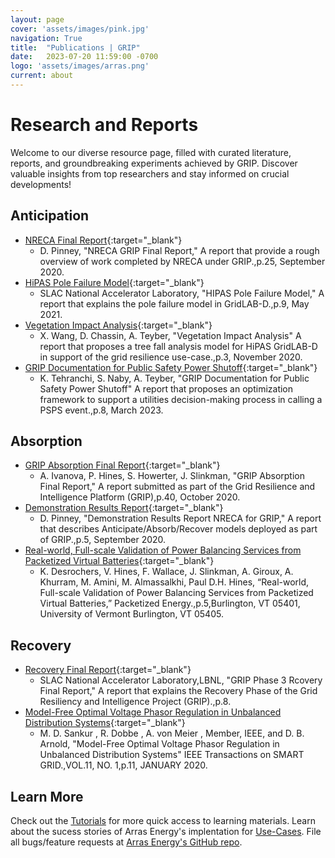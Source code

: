 ```yaml
---
layout: page
cover: 'assets/images/pink.jpg'
navigation: True
title:  "Publications | GRIP"
date:   2023-07-20 11:59:00 -0700
logo: 'assets/images/arras.png'
current: about
---
```


# Research and Reports

Welcome to our diverse resource page, filled with curated literature, reports, and groundbreaking experiments achieved by GRIP. Discover valuable insights from top researchers and stay informed on crucial developments!

## Anticipation

- [NRECA Final Report](https://drive.google.com/file/d/1tOCTWIOIKCMOAE3766AuHju7O_afyJa8/view){:target="_blank"}
    - D. Pinney, "NRECA GRIP Final Report," A report that provide a rough overview of work completed by NRECA under GRIP.,p.25, September 2020.
- [HiPAS Pole Failure Model](https://drive.google.com/file/d/1epcC9df_z6yaL7eezMjbm1KdT4l8_VKH/view){:target="_blank"}
    - SLAC National Accelerator Laboratory, "HIPAS Pole Failure Model," A report that explains the pole failure model in GridLAB-D.,p.9, May 2021. 
- [Vegetation Impact Analysis](https://drive.google.com/file/d/1Xfy23y0q2PBriluHL3BvC0yFd2qlPy2C/view){:target="_blank"}
    - X. Wang, D. Chassin, A. Teyber, "Vegetation Impact Analysis" A report that proposes a tree fall analysis model for HiPAS GridLAB-D in support of the grid resilience use-case.,p.3, November 2020. 
- [GRIP Documentation for Public Safety Power Shutoff](https://drive.google.com/file/d/1YfBP2OohKLTiVjmeRGacsz7d-0U-1wtq/view){:target="_blank"}
    - K. Tehranchi, S. Naby, A. Teyber, "GRIP Documentation for Public Safety Power Shutoff" A report that proposes an optimization framework to support a utilities decision-making process in calling a PSPS event.,p.8, March 2023. 

## Absorption
- [GRIP Absorption Final Report](https://drive.google.com/file/d/1kvqdpN7BP9eI4z2_bbcpNOl-S6LE4FX1/view){:target="_blank"}
    - A. Ivanova, P. Hines, S. Howerter, J. Slinkman, "GRIP Absorption Final Report," A report submitted as part of the Grid Resilience and Intelligence Platform (GRIP),p.40, October 2020. 
- [Demonstration Results Report](https://drive.google.com/file/d/1GLrXejbAerim_lYnJ5rLcNJZSatyyby5/view){:target="_blank"}
    - D. Pinney, "Demonstration Results Report NRECA for GRIP," A report that describes Anticipate/Absorb/Recover models deployed as part of GRIP.,p.5, September 2020. 
- [Real-world, Full-scale Validation of Power Balancing Services from Packetized Virtual Batteries](https://ieeexplore.ieee.org/document/8791628){:target="_blank"}
    - K. Desrochers, V. Hines, F. Wallace, J. Slinkman, A. Giroux, A. Khurram, M. Amini, M. Almassalkhi, Paul D.H. Hines, “Real-world, Full-scale Validation of Power Balancing Services from Packetized Virtual Batteries,” Packetized Energy.,p.5,Burlington, VT 05401, University of Vermont Burlington, VT 05405.

## Recovery
- [Recovery Final Report](https://drive.google.com/file/d/12Vtj5m_ySWongeI7Rj6lE7cmHqb_0mst/view){:target="_blank"}
    - SLAC National Accelerator Laboratory,LBNL, "GRIP Phase 3 Rcovery Final Report," A report that explains the Recovery Phase of the Grid Resiliency and Intelligence Project (GRIP).,p.8.
- [Model-Free Optimal Voltage Phasor Regulation in Unbalanced Distribution Systems](https://drive.google.com/file/d/1jHZxqsKxJBEMGOLAqmsfekUJ54m7cEHy/view?usp=sharing){:target="_blank"}
    - M. D. Sankur , R. Dobbe , A. von Meier , Member, IEEE, and D. B. Arnold, "Model-Free Optimal Voltage Phasor Regulation in Unbalanced Distribution Systems" IEEE Transactions on SMART GRID.,VOL.11, NO. 1,p.11, JANUARY 2020.

## Learn More
Check out the [Tutorials](https://arras-energy.github.io/static-website/tutorials/) for more quick access to learning materials. Learn about the sucess stories of Arras Energy's implentation for [Use-Cases](https://arras-energy.github.io/static-website/use-cases/). File all bugs/feature requests at [Arras Energy's GitHub repo](https://github.com/arras-energy).

[Tutorials]:  https://arras-energy.github.io/static-website/tutorials/
[Reports]:   https://arras-energy.github.io/static-website/literature/ 
[Use-Cases]:  https://arras-energy.github.io/static-website/use-cases/ 
[Arras Energy's GitHub repo]: https://github.com/arras-energy